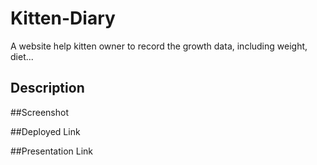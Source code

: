 # Kitten-Diary
A website help kitten owner to record the growth data, including weight, diet...

## Description

##Screenshot

##Deployed Link

##Presentation Link
